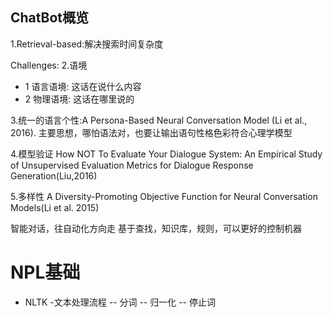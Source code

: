 ChatBot概览
-----------
1.Retrieval-based:解决搜索时间复杂度

Challenges:
2.语境
- 1 语言语境: 这话在说什么内容
- 2 物理语境: 这话在哪里说的

3.统一的语言个性:A Persona-Based Neural Conversation Model (Li et al., 2016).
主要思想，哪怕语法对，也要让输出语句性格色彩符合心理学模型

4.模型验证
How NOT To Evaluate Your Dialogue System: An Empirical Study of Unsupervised Evaluation Metrics for Dialogue Response Generation(Liu,2016)

5.多样性
A Diversity-Promoting Objective Function for Neural Conversation Models(Li et al. 2015)

智能对话，往自动化方向走
基于查找，知识库，规则，可以更好的控制机器

NPL基础
=======
- NLTK
-文本处理流程
-- 分词
-- 归一化
-- 停止词
